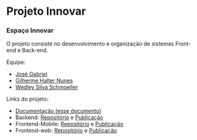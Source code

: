 # Projeto Innovar

### Espaço Innovar

O projeto consiste no desenvolvimento e organização de sistemas Front-end e Back-end.

Equipe:

- [José Gabriel](https://github.com/GhostWisher13)
- [Gilherme Halter Nunes](https://github.com/GuilhermeHalter)
- [Wedley Silva Schmoeller](https://github.com/WedleySilva)


Links do projeto:

- [Documentação (esse documento)](https://github.com/WedleySilva/Innovar-Docs)
- Backend: [Repositório](https://github.com/Innovar-Organization/Back-end_Django_Innovar) e [Publicação](https://backendinnovar-dev-sbpq.3.us-1.fl0.io/)
- Frontend-Mobile: [Repositório](https://github.com/Innovar-Organization/Front-end_ReactNative_Innovar) e [Publicação]()
- Frontend-web: [Repositório](https://github.com/Innovar-Organization/Front-end_Web_Innovar) e [Publicação](https://innovar-web.vercel.app/)

